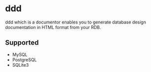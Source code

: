 ddd
===

ddd which is a documentor enables you to generate database design documentation in HTML format from your RDB.

## Supported

* MySQL
* PostgreSQL
* SQLite3
